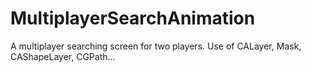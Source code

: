 # MultiplayerSearchAnimation

A multiplayer searching screen for two players. 
Use of CALayer, Mask, CAShapeLayer, CGPath...
